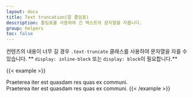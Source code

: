 ```yaml
---
layout: docs
title: Text truncation(말 줄임표)
description: 줄임표를 사용하여 긴 텍스트의 문자열을 자릅니다.
group: helpers
toc: false
--- 
```


컨텐츠의 내용이 너무 길 경우 `.text-truncate` 클래스를 사용하여 문자열을 자를 수 있습니다. ** `display: inline-block` 또는 `display: block`이 필요합니다.**

{{< example >}}
<!-- Block level -->
<div class="row">
  <div class="col-2 text-truncate">
    Praeterea iter est quasdam res quas ex communi.
  </div>
</div>

<!-- Inline level -->
<span class="d-inline-block text-truncate" style="max-width: 150px;">
  Praeterea iter est quasdam res quas ex communi.
</span>
{{< /example >}}
